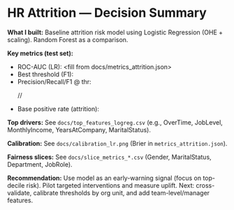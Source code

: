﻿# HR Attrition — Decision Summary

**What I built:** Baseline attrition risk model using Logistic Regression (OHE + scaling). Random Forest as a comparison.

**Key metrics (test set):**
- ROC-AUC (LR): <fill from docs/metrics_attrition.json>
- Best threshold (F1): <thr>
- Precision/Recall/F1 @ thr: <P>/<R>/<F1>
- Base positive rate (attrition): <rate>

**Top drivers:** See `docs/top_features_logreg.csv` (e.g., OverTime, JobLevel, MonthlyIncome, YearsAtCompany, MaritalStatus).

**Calibration:** See `docs/calibration_lr.png` (Brier in `metrics_attrition.json`).

**Fairness slices:** See `docs/slice_metrics_*.csv` (Gender, MaritalStatus, Department, JobRole).

**Recommendation:** Use model as an early-warning signal (focus on top-decile risk). Pilot targeted interventions and measure uplift. Next: cross-validate, calibrate thresholds by org unit, and add team-level/manager features.
